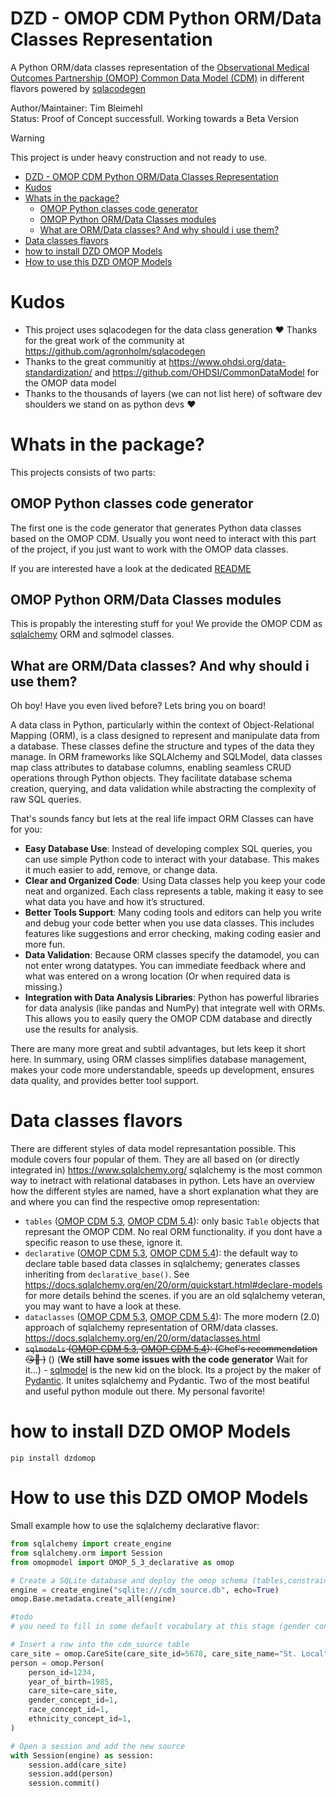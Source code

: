 # DZD - OMOP CDM Python ORM/Data Classes Representation
A Python ORM/data classes representation of the [Observational Medical Outcomes Partnership (OMOP) Common Data Model (CDM)](https://www.ohdsi.org/data-standardization/) in different flavors powered by [sqlacodegen](https://github.com/agronholm/sqlacodegen)

Author/Maintainer: Tim Bleimehl  
Status: Proof of Concept successfull. Working towards a Beta Version  

> [!WARNING]  
> This project is under heavy construction and not ready to use.


- [DZD - OMOP CDM Python ORM/Data Classes Representation](#dzd---omop-cdm-python-ormdata-classes-representation)
- [Kudos](#kudos)
- [Whats in the package?](#whats-in-the-package)
  - [OMOP Python classes code generator](#omop-python-classes-code-generator)
  - [OMOP Python ORM/Data Classes modules](#omop-python-ormdata-classes-modules)
  - [What are ORM/Data classes? And why should i use them?](#what-are-ormdata-classes-and-why-should-i-use-them)
- [Data classes flavors](#data-classes-flavors)
- [how to install DZD OMOP Models](#how-to-install-dzd-omop-models)
- [How to use this DZD OMOP Models](#how-to-use-this-dzd-omop-models)



# Kudos

* This project uses sqlacodegen for the data class generation ❤️ Thanks for the great work of the community at https://github.com/agronholm/sqlacodegen
* Thanks to the great communitiy at https://www.ohdsi.org/data-standardization/ and https://github.com/OHDSI/CommonDataModel for the OMOP data model
* Thanks to the thousands of layers (we can not list here) of software dev shoulders we stand on as python devs ❤️ 

# Whats in the package?

This projects consists of two parts:

## OMOP Python classes code generator
The first one is the code generator that generates Python data classes based on the OMOP CDM.
Usually you wont need to interact with this part of the project, if you just want to work with the OMOP data classes.  

If you are interested have a look at the dedicated [README](README_codegen.md)

## OMOP Python ORM/Data Classes modules

This is propably the interesting stuff for you! We provide the OMOP CDM as [sqlalchemy](https://www.sqlalchemy.org/) ORM and sqlmodel classes.


## What are ORM/Data classes? And why should i use them?

Oh boy! Have you even lived before? Lets bring you on board!

A data class in Python, particularly within the context of Object-Relational Mapping (ORM), is a class designed to represent and manipulate data from a database. These classes define the structure and types of the data they manage. In ORM frameworks like SQLAlchemy and SQLModel, data classes map class attributes to database columns, enabling seamless CRUD operations through Python objects. They facilitate database schema creation, querying, and data validation while abstracting the complexity of raw SQL queries.

That's sounds fancy but lets at the real life impact ORM Classes can have for you:

* **Easy Database Use**: Instead of developing complex SQL queries, you can use simple Python code to interact with your database. This makes it much easier to add, remove, or change data.
* **Clear and Organized Code**: Using Data classes help you keep your code neat and organized. Each class represents a table, making it easy to see what data you have and how it’s structured.
* **Better Tools Support**: Many coding tools and editors can help you write and debug your code better when you use data classes. This includes features like suggestions and error checking, making coding easier and more fun.
* **Data Validation**: Because ORM classes specify the datamodel, you can not enter wrong datatypes. You can immediate feedback where and what was entered on a wrong location (Or when required data is missing.)
* **Integration with Data Analysis Libraries**: Python has powerful libraries for data analysis (like pandas and NumPy) that integrate well with ORMs. This allows you to easily query the OMOP CDM database and directly use the results for analysis.

There are many more great and subtil advantages, but lets keep it short here. In summary, using ORM classes simplifies database management, makes your code more understandable, speeds up development, ensures data quality, and provides better tool support. 



# Data classes flavors

There are different styles of data model represantation possible. This module covers four popular of them. They are all based on (or directly integrated in) https://www.sqlalchemy.org/ 
sqlalchemy is the most common way to inetract with relational databases in python. Lets have an overview how the different styles are named, have a short explanation what they are and where you can find the respective omop representation:

* `tables` ([OMOP CDM 5.3](DZDOMOPModel/omopmodel/OMOP_CDM_5.3_tables.py), [OMOP CDM 5.4](DZDOMOPModel/omopmodel/OMOP_CDM_5.4_tables.py)): only basic `Table` objects that represant the OMOP CDM. No real ORM functionality. if you dont have a specific reason to use these, ignore it.
* `declarative` ([OMOP CDM 5.3](DZDOMOPModel/omopmodel/OMOP_CDM_5.3_declarative.py), [OMOP CDM 5.4](DZDOMOPModel/omopmodel/OMOP_CDM_5.4_declarative.py)): the default way to declare table based data classes in sqlalchemy; generates classes inheriting from `declarative_base()`. See https://docs.sqlalchemy.org/en/20/orm/quickstart.html#declare-models for more details behind the scenes. if you are an old sqlalchemy veteran, you may want to have a look at these.
* `dataclasses` ([OMOP CDM 5.3](DZDOMOPModel/omopmodel/OMOP_CDM_5.3_dataclasses.py), [OMOP CDM 5.4](DZDOMOPModel/omopmodel/OMOP_CDM_5.4_dataclasses.py)): The more modern (2.0) approach of sqlalchemy representation of ORM/data classes. https://docs.sqlalchemy.org/en/20/orm/dataclasses.html 
* ~~`sqlmodels` ([OMOP CDM 5.3](DZDOMOPModel/omopmodel/OMOP_CDM_5.3_sqlmodels.py), [OMOP CDM 5.4](DZDOMOPModel/omopmodel/OMOP_CDM_5.4_sqlmodels.py)): (Chef's recommendation 😘🤌 )~~ () (**We still have some issues with the code generator** Wait for it...) - [sqlmodel](https://sqlmodel.tiangolo.com/) is the new kid on the block. Its a project by the maker of [Pydantic](https://docs.pydantic.dev/latest/). It unites sqlalchemy and Pydantic. Two of the most beatiful and useful python module out there. My personal favorite!

# how to install DZD OMOP Models

`pip install dzdomop`

# How to use this DZD OMOP Models


Small example how to use the sqlalchemy declarative flavor:

```python
from sqlalchemy import create_engine
from sqlalchemy.orm import Session
from omopmodel import OMOP_5_3_declarative as omop

# Create a SQLite database and deploy the omop schema (tables,constraints, indices and primary keys)
engine = create_engine("sqlite:///cdm_source.db", echo=True)
omop.Base.metadata.create_all(engine)

#todo
# you need to fill in some default vocabulary at this stage (gender concepts, race concepts,...)

# Insert a row into the cdm_source table
care_site = omop.CareSite(care_site_id=5678, care_site_name="St. Local")
person = omop.Person(
    person_id=1234,
    year_of_birth=1985,
    care_site=care_site,
    gender_concept_id=1,
    race_concept_id=1,
    ethnicity_concept_id=1,
)

# Open a session and add the new source
with Session(engine) as session:
    session.add(care_site)
    session.add(person)
    session.commit()
```

